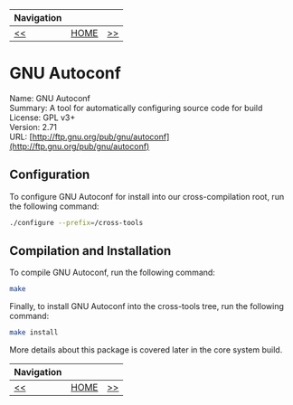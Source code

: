 | Navigation |||
| --- | --- | ---: |
| [<<](./NCursesTic.md) | [HOME](../README.md) | [>>](./PkgConf.md) |

# GNU Autoconf

Name: GNU Autoconf<br />
Summary: A tool for automatically configuring source code for build<br />
License: GPL v3+<br />
Version: 2.71<br />
URL: [http://ftp.gnu.org/pub/gnu/autoconf](http://ftp.gnu.org/pub/gnu/autoconf)<br />

## Configuration

To configure GNU Autoconf for install into our cross-compilation root, run the following command:

```bash
./configure --prefix=/cross-tools
```

## Compilation and Installation

To compile GNU Autoconf, run the following command:

```bash
make
```

Finally, to install GNU Autoconf into the cross-tools tree, run the following command:

```bash
make install
```

More details about this package is covered later in the core system build.

| Navigation |||
| --- | --- | ---: |
| [<<](./NCursesTic.md) | [HOME](../README.md) | [>>](./PkgConf.md) |
